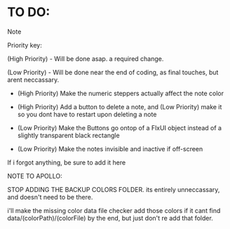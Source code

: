# TO DO:

> [!NOTE]
> Priority key:
>
> (High Priority) - Will be done asap. a required change.
>
> (Low Priority) - Will be done near the end of coding, as final touches, but arent neccassary.

- (High Priority) Make the numeric steppers actually affect the note color

- (High Priority) Add a button to delete a note, and (Low Priority) make it so you dont have to restart upon deleting a note

- (Low Priority) Make the Buttons go ontop of a FlxUI object instead of a slightly transparent black rectangle

- (Low Priority) Make the notes invisible and inactive if off-screen

If i forgot anything, be sure to add it here

NOTE TO APOLLO:

STOP ADDING THE BACKUP COLORS FOLDER. its entirely unneccassary, and doesn't need to be there.

i'll make the missing color data file checker add those colors if it cant find data/(colorPath)/(colorFile) by the end, but just don't re add that folder.